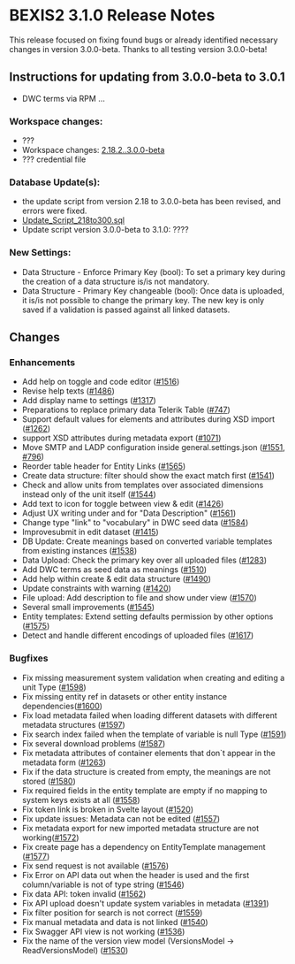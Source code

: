 # BEXIS2 3.1.0 Release Notes

This release focused on fixing found bugs or already identified necessary changes in version 3.0.0-beta. Thanks to all testing version 3.0.0-beta!

## Instructions for updating from 3.0.0-beta to 3.0.1
- DWC terms via RPM ...

### Workspace changes:
- ???
- Workspace changes: [2.18.2..3.0.0-beta](https://github.com/BEXIS2/Workspace/compare/3.0.0-beta..3.0.0)
- ??? credential file

### Database Update(s):
- the update script from version 2.18 to 3.0.0-beta has been revised, and errors were fixed.
- [Update_Script_218to300.sql](https://github.com/BEXIS2/Core/blob/rc/database%20update%20scripts/Update_Script_2182to3.sql)
- Update script version 3.0.0-beta to 3.1.0: ????
### New Settings:
- Data Structure - Enforce Primary Key (bool): To set a primary key during the creation of a data structure is/is not mandatory.
- Data Structure - Primary Key changeable (bool): Once data is uploaded, it is/is not possible to change the primary key. The new key is only saved if a validation is passed against all linked datasets.

## Changes

### Enhancements
- Add help on toggle and code editor ([#1516](https://github.com/BEXIS2/Core/issues/1516))
- Revise help texts ([#1486](https://github.com/BEXIS2/Core/issues/1486))
- Add display name to settings ([#1317](https://github.com/BEXIS2/Core/issues/1317))
- Preparations to replace primary data Telerik Table ([#747](https://github.com/BEXIS2/Core/issues/747))
- Support default values for elements and attributes during XSD import ([#1262](https://github.com/BEXIS2/Core/issues/1262))
- support XSD attributes during metadata export ([#1071](https://github.com/BEXIS2/Core/issues/1071))
- Move SMTP and LADP configuration inside general.settings.json ([#1551](https://github.com/BEXIS2/Core/issues/1551), [#796](https://github.com/BEXIS2/Core/issues/796))
- Reorder table header for Entity Links ([#1565](https://github.com/BEXIS2/Core/issues/1565))
- Create data structure: filter should show the exact match first ([#1541](https://github.com/BEXIS2/Core/issues/1541))
- Check and allow units from templates over associated dimensions instead only of the unit itself ([#1544](https://github.com/BEXIS2/Core/issues/1544))
- Add text to icon for toggle between view & edit ([#1426](https://github.com/BEXIS2/Core/issues/1426))
- Adjust UX writing under and for "Data Description" ([#1561](https://github.com/BEXIS2/Core/issues/1561))
- Change type "link" to "vocabulary" in DWC seed data ([#1584](https://github.com/BEXIS2/Core/issues/1584))
- Improvesubmit in edit dataset ([#1415](https://github.com/BEXIS2/Core/issues/1415))
- DB Update: Create meanings based on converted variable templates from existing instances ([#1538](https://github.com/BEXIS2/Core/issues/1538))
- Data Upload: Check the primary key over all uploaded files ([#1283](https://github.com/BEXIS2/Core/issues/1283))
- Add DWC terms as seed data as meanings ([#1510](https://github.com/BEXIS2/Core/issues/1510))
- Add help within create & edit data structure ([#1490](https://github.com/BEXIS2/Core/issues/1490))
- Update constraints with warning ([#1420](https://github.com/BEXIS2/Core/issues/1420))
- File upload: Add description to file and show under view ([#1570](https://github.com/BEXIS2/Core/issues/1570))
- Several small improvements ([#1545](https://github.com/BEXIS2/Core/issues/1545))
- Entity templates: Extend setting defaults permission by other options ([#1575](https://github.com/BEXIS2/Core/issues/1575))
- Detect and handle different encodings of uploaded files ([#1617](https://github.com/BEXIS2/Core/issues/1617))

  
### Bugfixes
- Fix missing measurement system validation when creating and editing a unit Type ([#1598](https://github.com/BEXIS2/Core/issues/1598))
- Fix missing entity ref in datasets or other entity instance dependencies([#1600](https://github.com/BEXIS2/Core/issues/1600))
- Fix load metadata failed when loading different datasets with different metadata structures ([#1597](https://github.com/BEXIS2/Core/issues/1597))
- Fix search index failed when the template of variable is null Type ([#1591](https://github.com/BEXIS2/Core/issues/1591))
- Fix several download problems ([#1587](https://github.com/BEXIS2/Core/issues/1587))
- Fix metadata attributes of container elements that don`t appear in the metadata form ([#1263](https://github.com/BEXIS2/Core/issues/1263))
- Fix if the data structure is created from empty, the meanings are not stored ([#1580](https://github.com/BEXIS2/Core/issues/1580))
- Fix required fields in the entity template are empty if no mapping to system keys exists at all ([#1558](https://github.com/BEXIS2/Core/issues/1558))
- Fix token link is broken in Svelte layout ([#1520](https://github.com/BEXIS2/Core/issues/1520))
- Fix update issues: Metadata can not be edited ([#1557](https://github.com/BEXIS2/Core/issues/1557))
- Fix metadata export for new imported metadata structure are not working([#1572](https://github.com/BEXIS2/Core/issues/1572))
- Fix create page has a dependency on EntityTemplate management ([#1577](https://github.com/BEXIS2/Core/issues/1577))
- Fix send request is not available ([#1576](https://github.com/BEXIS2/Core/issues/1576))
- Fix Error on API data out when the header is used and the first column/variable is not of type string ([#1546](https://github.com/BEXIS2/Core/issues/1546))
- Fix data API: token invalid ([#1562](https://github.com/BEXIS2/Core/issues/1562))
- Fix API upload doesn't update system variables in metadata ([#1391](https://github.com/BEXIS2/Core/issues/1391))
- Fix filter position for search is not correct ([#1559](https://github.com/BEXIS2/Core/issues/1559))
- Fix manual metadata and data is not linked ([#1540](https://github.com/BEXIS2/Core/issues/1540))
- Fix Swagger API view is not working ([#1536](https://github.com/BEXIS2/Core/issues/1536))
- Fix the name of the version view model (VersionsModel -> ReadVersionsModel) ([#1530](https://github.com/BEXIS2/Core/issues/1530))







